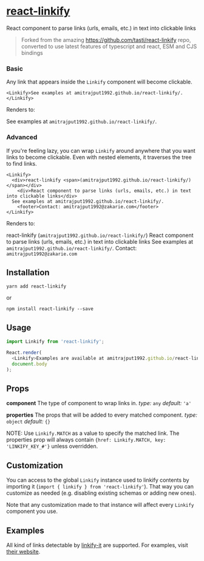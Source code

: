 # [react-linkify](https://github.com/amitrajput1992/react-linkify/)
React component to parse links (urls, emails, etc.) in text into clickable links

> Forked from the amazing https://github.com/tasti/react-linkify repo, converted to use latest features of typescript and react, ESM and CJS bindings

### Basic

Any link that appears inside the `Linkify` component will become clickable.

```
<Linkify>See examples at amitrajput1992.github.io/react-linkify/.</Linkify>
```

Renders to:

See examples at `amitrajput1992.github.io/react-linkify/`.

### Advanced

If you're feeling lazy, you can wrap `Linkify` around anywhere that you want links to become clickable. Even with nested elements, it traverses the tree to find links.

```
<Linkify>
  <div>react-linkify <span>(amitrajput1992.github.io/react-linkify/)</span></div>
    <div>React component to parse links (urls, emails, etc.) in text into clickable links</div>
  See examples at amitrajput1992.github.io/react-linkify/.
    <footer>Contact: amitrajput1992@zakarie.com</footer>
</Linkify>
```

Renders to:

react-linkify (`amitrajput1992.github.io/react-linkify/`)
React component to parse links (urls, emails, etc.) in text into clickable links
See examples at `amitrajput1992.github.io/react-linkify/`.
Contact: `amitrajput1992@zakarie.com`


## Installation

```
yarn add react-linkify
```

or

```
npm install react-linkify --save
```

## Usage

```js
import Linkify from 'react-linkify';

React.render(
  <Linkify>Examples are available at amitrajput1992.github.io/react-linkify/.</Linkify>,
  document.body
);
```

## Props

**component**
The type of component to wrap links in.
_type:_ `any`
_default:_ `'a'`

**properties**
The props that will be added to every matched component.
_type:_ `object`
_default:_ `{}`

NOTE: Use `Linkify.MATCH` as a value to specify the matched link. The properties prop will always contain `{href: Linkify.MATCH, key: 'LINKIFY_KEY_#'}` unless overridden.


## Customization

You can access to the global `Linkify` instance used to linkify contents by importing it (`import { linkify } from 'react-linkify'`).
That way you can customize as needed (e.g. disabling existing schemas or adding new ones).

Note that any customization made to that instance will affect every `Linkify` component you use.

## Examples

All kind of links detectable by
[linkify-it](https://github.com/markdown-it/linkify-it) are supported. For
examples, visit [their website](http://markdown-it.github.io/linkify-it/).
